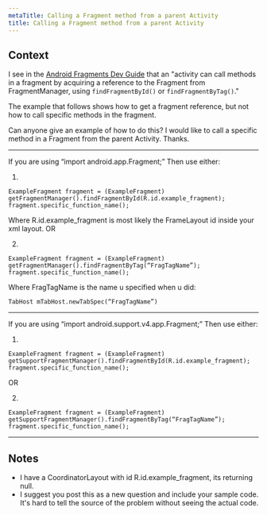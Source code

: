 ```yaml
---
metaTitle: Calling a Fragment method from a parent Activity
title: Calling a Fragment method from a parent Activity
---
```


## Context

I see in the [Android Fragments Dev Guide](http://developer.android.com/guide/topics/fundamentals/fragments.html) that an "activity can call methods in a fragment by acquiring a reference to the Fragment from FragmentManager, using `findFragmentById()` or `findFragmentByTag()`."


The example that follows shows how to get a fragment reference, but not how to call specific methods in the fragment.


Can anyone give an example of how to do this? I would like to call a specific method in a Fragment from the parent Activity. Thanks.



---

If you are using “import android.app.Fragment;”
Then use either:


1) 



```
ExampleFragment fragment = (ExampleFragment) getFragmentManager().findFragmentById(R.id.example_fragment); 
fragment.specific_function_name(); 

```

Where R.id.example\_fragment is most likely the FrameLayout id inside your xml layout. 
OR


2) 



```
ExampleFragment fragment = (ExampleFragment) getFragmentManager().findFragmentByTag(“FragTagName”); 
fragment.specific_function_name(); 

```

Where FragTagName is the name u specified when u did:



```
TabHost mTabHost.newTabSpec(“FragTagName”)

```



---


If you are using “import android.support.v4.app.Fragment;”
Then use either:


1) 



```
ExampleFragment fragment = (ExampleFragment) getSupportFragmentManager().findFragmentById(R.id.example_fragment); 
fragment.specific_function_name(); 

```

OR


2) 



```
ExampleFragment fragment = (ExampleFragment) getSupportFragmentManager().findFragmentByTag(“FragTagName”); 
fragment.specific_function_name(); 

```


---

## Notes

- I have a CoordinatorLayout with id R.id.example_fragment, its returning null.
- I suggest you post this as a new question and include your sample code. It's hard to tell the source of the problem without seeing the actual code.
